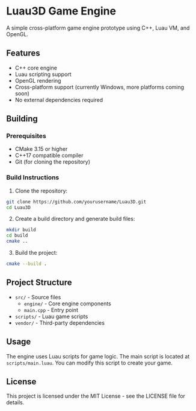 # Luau3D Game Engine

A simple cross-platform game engine prototype using C++, Luau VM, and OpenGL.

## Features

- C++ core engine
- Luau scripting support
- OpenGL rendering
- Cross-platform support (currently Windows, more platforms coming soon)
- No external dependencies required

## Building

### Prerequisites

- CMake 3.15 or higher
- C++17 compatible compiler
- Git (for cloning the repository)

### Build Instructions

1. Clone the repository:
```bash
git clone https://github.com/yourusername/Luau3D.git
cd Luau3D
```

2. Create a build directory and generate build files:
```bash
mkdir build
cd build
cmake ..
```

3. Build the project:
```bash
cmake --build .
```

## Project Structure

- `src/` - Source files
  - `engine/` - Core engine components
  - `main.cpp` - Entry point
- `scripts/` - Luau game scripts
- `vendor/` - Third-party dependencies

## Usage

The engine uses Luau scripts for game logic. The main script is located at `scripts/main.luau`. You can modify this script to create your game.

## License

This project is licensed under the MIT License - see the LICENSE file for details. 